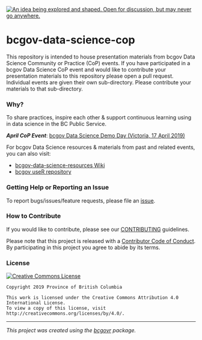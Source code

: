 <a id="devex-badge" rel="Inspiration" href="https://github.com/BCDevExchange/assets/blob/master/README.md"><img alt="An idea being explored and shaped. Open for discussion, but may never go anywhere." style="border-width:0" src="https://assets.bcdevexchange.org/images/badges/inspiration.svg" title="An idea being explored and shaped. Open for discussion, but may never go anywhere." /></a>

bcgov-data-science-cop
============================

This repository is intended to house presentation materials from bcgov Data Science Community or Practice (CoP) events. If you have participated in a bcgov Data Science CoP event and would like to contribute your presentation materials to this repository please open a pull request. Individual events are given their own sub-directory. Please contribute your materials to that sub-directory.

### Why?
To share practices, inspire each other & support continuous learning using in data science in the BC Public Service.


_**April CoP Event**_: [bcgov Data Science Demo Day (Victoria, 17 April 2019)](2019/2019-04-17_ds_demo_day_yyj/README.md)


For bcgov Data Science resources & materials from past and related events, you can also visit:

 - [bcgov-data-science-resources Wiki](https://github.com/bcgov/bcgov-data-science-resources/wiki)
 - [bcgov useR repository](https://github.com/bcgov/bcgov-useR)

### Getting Help or Reporting an Issue

To report bugs/issues/feature requests, please file an [issue](https://github.com/bcgov/bcgov-data-science-cop/issues/).

### How to Contribute

If you would like to contribute, please see our [CONTRIBUTING](CONTRIBUTING.md) guidelines.

Please note that this project is released with a [Contributor Code of Conduct](CODE_OF_CONDUCT.md). By participating in this project you agree to abide by its terms.

### License

[![Creative Commons License](https://i.creativecommons.org/l/by/4.0/88x31.png)](http://creativecommons.org/licenses/by/4.0/)

```
Copyright 2019 Province of British Columbia

This work is licensed under the Creative Commons Attribution 4.0 International License.
To view a copy of this license, visit http://creativecommons.org/licenses/by/4.0/.
```
---
*This project was created using the [bcgovr](https://github.com/bcgov/bcgovr) package.* 
